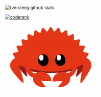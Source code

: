 ![tversteeg github stats](https://github-readme-stats.vercel.app/api?username=tversteeg&show_icons=true&hide_title=true)

[![coderank](https://cr-ss-service.azurewebsites.net/api/ScreenShot?widget=summary&username=tversteeg&branding=false&show-avatar=false&width=200)](https://profile.codersrank.io/user/tversteeg/)

![Ferris](https://raw.githubusercontent.com/tversteeg/tversteeg/master/ferris.png)
